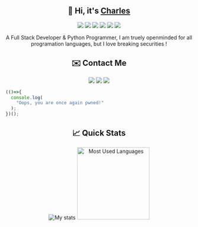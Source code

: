 <h2 align="center">👋 Hi, it's <a href="//twitter.com/hash3liZer">Charles</a> </h2> 

<p align="center">
  <img src="https://img.shields.io/badge/python%20-%233572A5.svg?&style=for-the-badge&logo=python&logoColor=white"/>
  <img src="https://img.shields.io/badge/java-%23ED1B24.svg?&style=for-the-badge&logo=java&logoColor=white"/>
  <img src="https://img.shields.io/badge/php-%23777BB4.svg?&style=for-the-badge&logo=php&logoColor=white"/>
  <img src="https://img.shields.io/badge/javascript%20-%23323330.svg?&style=for-the-badge&logo=javascript&logoColor=%23F7DF1E"/>
  <img src="https://img.shields.io/badge/node.js%20-%2343853D.svg?&style=for-the-badge&logo=node.js&logoColor=white"/>
  <img src="https://img.shields.io/badge/ruby-%23CC342D.svg?&style=for-the-badge&logo=ruby&logoColor=white"/>
</p>

<p align="center">
   A Full Stack Developer & Python Programmer, I am truely openminded for all programation languages, but I love breaking securities !
</p>

<h2 align="center">✉️ Contact Me</h2>
<p align="center">
  <a href="https://twitter.com/charles_b87" target="_blank"><img src="https://img.shields.io/badge/twitter-%231DA1F2.svg?&style=for-the-badge&logo=twitter&logoColor=white"/></a>
  <a href="https://discordapp.com/users/539834141450043435" target="_blank"><img src="https://img.shields.io/badge/discord-%237489DA.svg?&style=for-the-badge&logo=discord&logoColor=white"/></a>
  <a href="https://t.me/charlesbel" target="_blank"><img src="https://img.shields.io/badge/telegram-%23239BCD.svg?&style=for-the-badge&logo=telegram&logoColor=white"/></a>
</p>

```javascript
(()=>{
  console.log(
    "Oops, you are once again pwned!"
  );
})();
```

<h2 align="center">📈 Quick Stats </h2> 

<p align="center">
  <img src="https://github-readme-stats.vercel.app/api?username=charlesbel&show_icons=true&theme=radical" alt="My stats">
  <img src="https://github-readme-stats.vercel.app/api/top-langs/?username=charlesbel&layout=compact&show_icons=true&theme=radical" alt="Most Used Languages" height="195">
</p>

